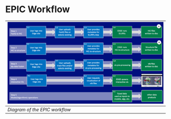 # EPIC Workflow

|![screen capture](doc/img/workflow.png)|
| ---- |
|*Diagram of the EPIC workflow*|
